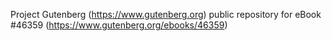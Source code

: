 Project Gutenberg (https://www.gutenberg.org) public repository for
eBook #46359 (https://www.gutenberg.org/ebooks/46359)
